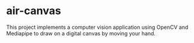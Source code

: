 # air-canvas
This project implements a computer vision application using OpenCV and Mediapipe to draw on a digital canvas by moving your hand.
